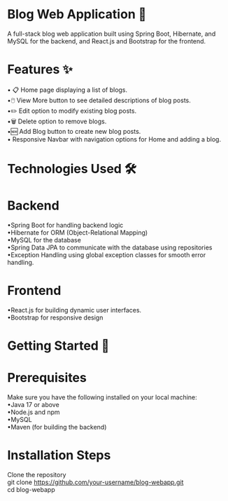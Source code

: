 # Blog Web Application 📝
A full-stack blog web application built using Spring Boot, Hibernate, and MySQL for the backend, and React.js and Bootstrap for the frontend.
# Features ✨
• 📋 Home page displaying a list of blogs.  
•🖱️ View More button to see detailed descriptions of blog posts.  
•✏️ Edit option to modify existing blog posts.  
•🗑️ Delete option to remove blogs.  
•🆕 Add Blog button to create new blog posts.  
• Responsive Navbar with navigation options for Home and adding a blog.  
# Technologies Used 🛠️
# Backend
•Spring Boot for handling backend logic  
•Hibernate for ORM (Object-Relational Mapping)  
•MySQL for the database  
•Spring Data JPA to communicate with the database using repositories  
•Exception Handling using global exception classes for smooth error handling.
# Frontend
•React.js for building dynamic user interfaces.  
•Bootstrap for responsive design
# Getting Started 🚀
# Prerequisites
Make sure you have the following installed on your local machine:  
•Java 17 or above  
•Node.js and npm  
•MySQL  
•Maven (for building the backend)

# Installation Steps
Clone the repository  
git clone https://github.com/your-username/blog-webapp.git  
cd blog-webapp  










